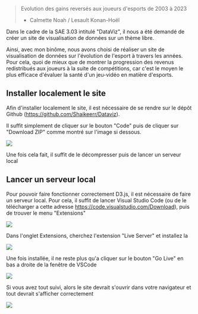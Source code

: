 
> Evolution des gains reversés aux joueurs d'esports de 2003 à 2023
> - Calmette Noah / Lesault Konan-Hoël

Dans le cadre de la SAE 3.03 intitulé "DataViz", il nous a été demandé de créer un site de visualisation de données sur un thème libre.

Ainsi, avec mon binôme, nous avons choisi de réaliser un site de visualisation de données sur l'évolution de l'esport à travers les années. Pour cela, quoi de mieux que de montrer la progression des revenus redistribués aux joueurs à la suite de compétitions, car c'est le moyen le plus efficace d'évaluer la santé d'un jeu-vidéo en matière d'esports. 

## Installer localement le site

Afin d'installer localement le site, il est nécessaire de se rendre sur le dépôt Github (https://github.com/Shaikeerr/Dataviz). 

Il suffit simplement de cliquer sur le bouton "Code" puis de cliquer sur "Download ZIP" comme montré sur l'image si dessous. 

![](https://media.discordapp.net/attachments/746121569562132540/1176270507126030387/Pasted_image_20231120221345.png?ex=656e4246&is=655bcd46&hm=94ee2a80315ec48262d38bf7892b5b3d39865a9d008e25edbf5566dd7b9d1b79&=&width=895&height=483)

Une fois cela fait, il suffit de le décompresser puis de lancer un serveur local

## Lancer un serveur local

Pour pouvoir faire fonctionner correctement D3.js, il est nécessaire de faire un serveur local. Pour cela, il suffit de lancer Visual Studio Code (ou de le télécharger a cette adresse https://code.visualstudio.com/Download), puis de trouver le menu "Extensions"

![](https://media.discordapp.net/attachments/746121569562132540/1176270505561559110/Pasted_image_20231120221607.png?ex=656e4246&is=655bcd46&hm=035804df68ce8bb13693d24f6fca2d23f21d0fda84b41546ce893b322a9f2290&=&width=327&height=81)

Dans l'onglet Extensions, cherchez l'extension "Live Server" et installez la 

![](https://media.discordapp.net/attachments/746121569562132540/1176270505867755560/Pasted_image_20231120221649.png?ex=656e4246&is=655bcd46&hm=a615c9088127c01445e024e337ccf7cfec4e72d43adba0facff10d2adb2bbbdf&=&width=895&height=195)

Une fois installée, il ne reste plus qu'a cliquer sur le bouton "Go Live" en bas a droite de la fenêtre de VSCode 

![](https://media.discordapp.net/attachments/746121569562132540/1176270506136178758/Pasted_image_20231120221725.png?ex=656e4246&is=655bcd46&hm=59f07c4a8cfe632a214ffec3654dbae5d13f5cb64eae62d9299e6c7a20c12202&=&width=117&height=52)

Si vous avez tout suivi, alors le site devrait s'ouvrir dans votre navigateur et tout devrait s'afficher correctement 

![](https://media.discordapp.net/attachments/746121569562132540/1176270506631118949/Pasted_image_20231120221800.png?ex=656e4246&is=655bcd46&hm=c7d7de320cee45b966cde8319bc1247ab11dbe32b7b04e6c9b81a2b540357a85&=&width=895&height=435)

